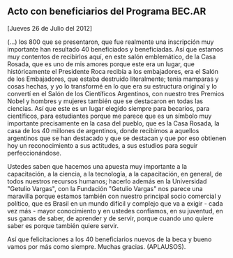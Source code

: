 Acto con beneficiarios del Programa BEC.AR
------------------------------------------

[Jueves 26 de Julio del 2012]

(...) los 800 que se presentaron, que fue realmente una inscripción muy
importante han resultado 40 beneficiados y beneficiadas. Así que estamos
muy contentos de recibirlos aquí, en este salón emblemático, de la Casa
Rosada, que es uno de mis amores porque este era un lugar, que
históricamente el Presidente Roca recibía a los embajadores, era el
Salón de los Embajadores, que estaba destruido literalmente; tenia
mamparas y cosas hechas, y yo lo transformé en lo que era su estructura
original y lo convertí en el Salón de los Científicos Argentinos, con
nuestro tres Premios Nobel y hombres y mujeres también que se destacaron
en todas las ciencias. Así que este es un lugar elegido siempre para
becarios, para científicos, para estudiantes porque me parece que es un
símbolo muy importante precisamente en la casa del pueblo, que es la
Casa Rosada, la casa de los 40 millones de argentinos, donde recibimos a
aquellos argentinos que se han destacado y que se destacan y que por eso
obtienen hoy un reconocimiento a sus actitudes, a sus estudios para
seguir perfeccionándose.

Ustedes saben que hacemos una apuesta muy importante a la capacitación,
a la ciencia, a la tecnología, a la capacitación, en general, de todos
nuestros recursos humanos; hacerlo además en la Universidad "Getulio
Vargas", con la Fundación "Getulio Vargas" nos parece una maravilla
porque estamos también con nuestro principal socio comercial y político,
que es Brasil en un mundo difícil y complejo que va a exigir - cada vez
más - mayor conocimiento y en ustedes confiamos, en su juventud, en sus
ganas de saber, de aprender y de servir, porque cuando uno quiere saber
es porque también quiere servir.

Así que felicitaciones a los 40 beneficiarios nuevos de la beca y bueno
vamos por más como siempre. Muchas gracias. (APLAUSOS).
